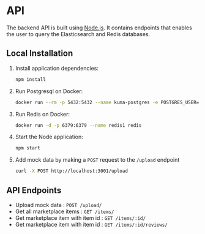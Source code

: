 # API

The backend API is built using [Node.js](https://nodejs.org/en/). It contains endpoints that enables the user to query the Elasticsearch and Redis databases.

## Local Installation

1. Install application dependencies:
   ```sh
   npm install
   ```

2. Run Postgresql on Docker:
   ```sh
   docker run --rm -p 5432:5432 --name kuma-postgres -e POSTGRES_USER=kumademo -e POSTGRES_PASSWORD=kumademo -e POSTGRES_DB=kumademo kvn0218/postgres:latest
   ```
   
3. Run Redis on Docker:
   ```sh
   docker run -d -p 6379:6379 --name redis1 redis
   ```

4. Start the Node application:
   ```sh
   npm start
   ```

5. Add mock data by making a `POST` request to the `/upload` endpoint
   ```sh
   curl -X POST http://localhost:3001/upload
   ```

## API Endpoints

* Upload mock data : `POST /upload/`
* Get all marketplace items : `GET /items/`
* Get marketplace item with item id : `GET /items/:id/`
* Get marketplace item with item id : `GET /items/:id/reviews/`
